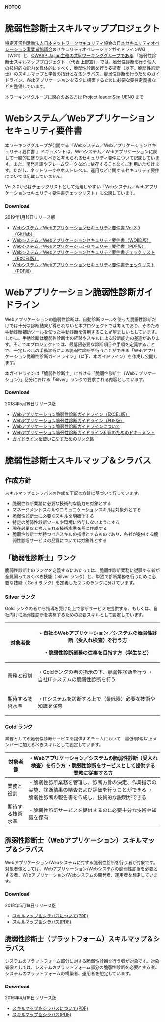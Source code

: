 __NOTOC__

# 脆弱性診断士スキルマッププロジェクト

[特定非営利活動法人日本ネットワークセキュリティ協会](http://www.jnsa.org/)の[日本セキュリティオペレーション事業者協議会](http://isog-j.org/)のセキュリティオペレーションガイドラインWG（WG1）と、[OWASP
Japan主催の共同ワーキンググループである](Japan "wikilink") 「脆弱性診断士スキルマッププロジェクト （代表
[上野宣](User:Sen_UENO "wikilink")）」では、脆弱性診断を行う個人の技術的な能力を具体的にすべく、脆弱性診断を行う技術者（以下、脆弱性診断士）のスキルマップと学習の指針となるシラバス、脆弱性診断を行うためのガイドライン、Webアプリケーションを安全に構築するために必要な要件定義書などを整備しています。

本ワーキンググループに関心のある方は Project leader:[Sen UENO](User:Sen_UENO "wikilink")
まで

# Webシステム／Webアプリケーションセキュリティ要件書

本ワーキンググループが公開する『Webシステム／Webアプリケーションセキュリティ要件書
』ドキュメントは、Webシステム／Webアプリケーションに関して一般的に盛り込むべきと考えられるセキュリティ要件について記載しています。また、開発言語やフレームワークなどに依存することなくご利用いただけます。ただし、ネットワークやホストレベル、運用などに関するセキュリティ要件については記載していません。

Ver.3.0からはチェックリストとして活用しやすい「Webシステム／Webアプリケーションセキュリティ要件書チェックリスト」も公開しています。

### Download

2019年1月15日リリース版

  - [Webシステム／Webアプリケーションセキュリティ要件書
    Ver.3.0（GitHub）](https://github.com/ueno1000/secreq)
  - [Webシステム／Webアプリケーションセキュリティ要件書（WORD版）](https://github.com/ueno1000/secreq/blob/master/OWASP_WebApplicationSecurityRequirements3.0.docx)
  - [Webシステム／Webアプリケーションセキュリティ要件書（PDF版）](https://github.com/ueno1000/secreq/blob/master/OWASP_WebApplicationSecurityRequirements3.0.pdf)
  - [Webシステム／Webアプリケーションセキュリティ要件書チェックリスト（EXCEL版）](https://github.com/ueno1000/secreq/blob/master/OWASP_WebApplicationSecurityRequirements3.0_CheckList.xlsx)
  - [Webシステム／Webアプリケーションセキュリティ要件書チェックリスト（PDF版）](https://github.com/ueno1000/secreq/blob/master/OWASP_WebApplicationSecurityRequirements3.0_CheckList.pdf)

# Webアプリケーション脆弱性診断ガイドライン

Webアプリケーションの脆弱性診断は、自動診断ツールを使った脆弱性診断だけでは十分な診断結果が得られないと本プロジェクトでは考えており、そのため手動診断補助ツールを使った手動診断を併用することが望ましいとしています。しかし、手動診断は脆弱性診断士の経験やスキルによる診断能力の差違があります。そこで本プロジェクトでは、最低限必要な診断項目や手順を定義することで、一定レベルの手動診断による脆弱性診断を行うことができる「Webアプリケーション脆弱性診断ガイドライン」（以下、本ガイドライン）を作成し公開します。

本ガイドラインは「脆弱性診断士」における「脆弱性診断士（Webアプリケーション）」区分における「Silver」ランクで要求される内容としています。

### Download

2018年5月18日リリース版

  - [Webアプリケーション脆弱性診断ガイドライン（EXCEL版）](https://github.com/ueno1000/WebAppPentestGuidelines/blob/master/WebAppPentestGuidelines.xlsx)
  - [Webアプリケーション脆弱性診断ガイドライン（PDF版）](https://github.com/ueno1000/WebAppPentestGuidelines/blob/master/WebAppPentestGuidelines.pdf)
  - [Webアプリケーション脆弱性診断ガイドラインについて](https://github.com/ueno1000/WebAppPentestGuidelines/blob/master/about_WebAppPentestGuidelines.pdf)
  - [Webアプリケーション脆弱性診断ガイドライン利用のためのドキュメント](https://docs.google.com/document/d/1-eZqWf2TqfEwc9f-OZr6bY24VjvNMUwS9zzAejpZQ64/)
  - [ガイドラインを使いこなすためのリンク集](https://github.com/ueno1000/WebAppPentestGuidelines)

# 脆弱性診断士スキルマップ＆シラバス

## 作成方針

スキルマップとシラバスの作成を下記の方針に基づいて行っています。

  - 脆弱性診断業務に必要な技術的な能力を対象とする
  - マネージメントスキルやコミュニケーションスキルは対象外とする
  - 脆弱性診断士に必要なスキルを明確化する
  - 特定の脆弱性診断ツールや環境に依存しないようにする
  - 現在必要だと考えられる技術水準を基に作成する
  - 脆弱性診断士が持つべきスキルの指標とするものであり、各社が提供する脆弱性診断サービスの品質については対象外とする

## 「脆弱性診断士」ランク

脆弱性診断士のランクを定義するにあたっては、脆弱性診断業務に従事する者が全員知っておくべき技能（ Silver
ランク）と、単独で診断業務を行うために必要な技能（ Gold
ランク）を定義した２つのランクに分けています。

### **Silver ランク**

Gold ランクの者から指導を受けた上で診断サービスを提供する、もしくは、自社向けに脆弱性診断を実施するための必要スキルとして設定しています。

<table>
<thead>
<tr class="header">
<th><p>対象者像</p></th>
<th><p>・自社のWebアプリケーション／システムの脆弱性診断（受入れ検査）を行う方</p>
<p>・脆弱性診断業務の従事を目指す方（学生など）</p></th>
</tr>
</thead>
<tbody>
<tr class="odd">
<td><p>業務と役割</p></td>
<td><p>・Goldランクの者の指示の下、脆弱性診断を行う ・自社ITシステムの脆弱性診断を行う</p></td>
</tr>
<tr class="even">
<td><p>期待する技術水準</p></td>
<td><p>・ITシステムを診断する上で（最低限）必要な技術や知識を保有</p></td>
</tr>
</tbody>
</table>

### **Gold ランク**

業務としての脆弱性診断サービスを提供するチームにおいて、最低限1名以上メンバーに加えるべきスキルとして設定しています。

| 対象者像     | ・Webアプリケーション／システムの脆弱性診断（受入れ検査）を行う方 ・脆弱性診断をサービスとして提供する業務に従事する方                |
| -------- | ---------------------------------------------------------------------------- |
| 業務と役割    | ・脆弱性診断業務を管理し、診断方針の決定、作業指示の実施、診断結果の精査および評価を行うことができる ・脆弱性診断の報告書を作成し、技術的な説明ができる |
| 期待する技術水準 | ・脆弱性診断サービスを提供するのに必要十分な技術や知識を保有                                               |

## 脆弱性診断士（Webアプリケーション）スキルマップ＆シラバス

Webアプリケーション/Webシステムに対する脆弱性診断を行う者が対象です。対象者像としては、Webアプリケーション/Webシステムの脆弱性診断を必要とする者、Webアプリケーション/Webシステムの開発者、運用者を想定しています。

### Download

2018年5月18日リリース版

  - [スキルマップ＆シラバスについて(PDF)](https://github.com/ueno1000/WebAppPentestGuidelines/blob/master/About-Pentester-Web-Skillmap_and_Syllabus.pdf)
  - [スキルマップ＆シラバス(PDF)](https://github.com/ueno1000/WebAppPentestGuidelines/blob/master/Pentester-Web-Skillmap_and_Syllabus.pdf)

## 脆弱性診断士（プラットフォーム）スキルマップ＆シラバス

システムのプラットフォーム部分に対する脆弱性診断を行う者が対象です。対象者像としては、システムのプラットフォーム部分の脆弱性診断を必要とする者、システムのプラットフォームの構築者、運用者を想定しています。

### Download

2016年4月19日リリース版

  - [スキルマップ＆シラバスについて(PDF)](https://www.owasp.org/images/9/90/About-Pentester-Platform-Skillmap_and_Syllabus-201604.pdf)
  - [スキルマップ＆シラバス(PDF)](https://www.owasp.org/images/4/41/Pentester-Platform-Skillmap_and_Syllabus-201604.pdf)
